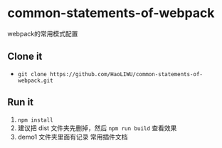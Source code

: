 # common-statements-of-webpack
webpack的常用模式配置

## Clone it
+ `git clone https://github.com/HaoLIWU/common-statements-of-webpack.git`

## Run it
1. `npm install`
2. 建议把 dist 文件夹先删掉，然后 `npm run build` 查看效果
3. demo1 文件夹里面有记录 常用插件文档
